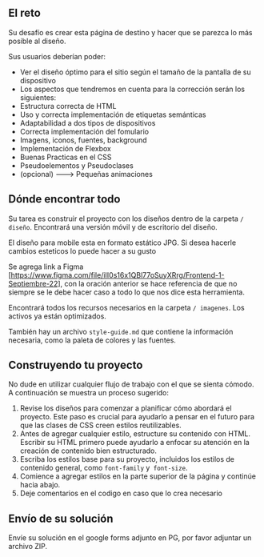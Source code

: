 ## El reto

Su desafío es crear esta página de destino y hacer que se parezca lo más posible al diseño.

Sus usuarios deberían poder:

  - Ver el diseño óptimo para el sitio según el tamaño de la pantalla de su dispositivo
  - Los aspectos que tendremos en cuenta para la corrección serán los siguientes:
  - Estructura correcta de HTML
  - Uso y correcta implementación de etiquetas semánticas
  - Adaptabilidad a dos tipos de dispositivos
  - Correcta implementación del fomulario
  - Imagens, iconos, fuentes, background
  - Implementación de Flexbox
  - Buenas Practicas en el CSS
  - Pseudoelementos y Pseudoclases
  - (opcional) ---> Pequeñas animaciones

## Dónde encontrar todo

Su tarea es construir el proyecto con los diseños dentro de la carpeta `/ diseño`. Encontrará una versión móvil y de escritorio del diseño.

El diseño para mobile esta en formato estático JPG. Si desea hacerle cambios esteticos lo puede hacer a su gusto

Se agrega link a Figma [https://www.figma.com/file/iII0s16x1QBl77oSuyXRrg/Frontend-1-Septiembre-22], con la oración anterior se hace referencia de que no siempre se le debe hacer caso a todo lo que nos dice esta herramienta.

Encontrará todos los recursos necesarios en la carpeta `/ imagenes`. Los activos ya están optimizados.

También hay un archivo `style-guide.md` que contiene la información necesaria, como la paleta de colores y las fuentes.

## Construyendo tu proyecto

No dude en utilizar cualquier flujo de trabajo con el que se sienta cómodo. A continuación se muestra un proceso sugerido:

1. Revise los diseños para comenzar a planificar cómo abordará el proyecto. Este paso es crucial para ayudarlo a pensar en el futuro para que las clases de CSS creen estilos reutilizables.
2. Antes de agregar cualquier estilo, estructure su contenido con HTML. Escribir su HTML primero puede ayudarlo a enfocar su atención en la creación de contenido bien estructurado.
3. Escriba los estilos base para su proyecto, incluidos los estilos de contenido general, como `font-family` y` font-size`.
4. Comience a agregar estilos en la parte superior de la página y continúe hacia abajo.
5. Deje comentarios en el codigo en caso que lo crea necesario

## Envío de su solución

Envíe su solución en el google forms adjunto en PG, por favor adjuntar un archivo ZIP.
